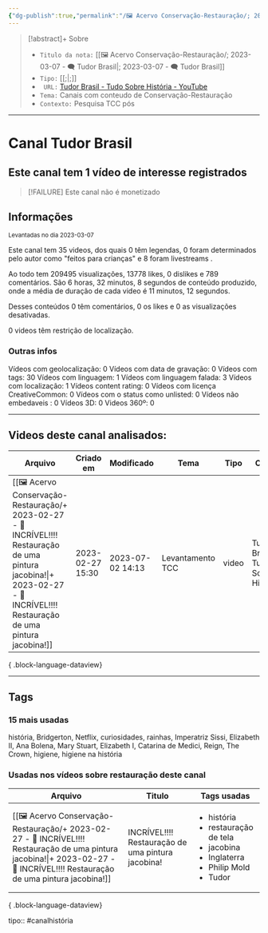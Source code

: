 ```yaml
---
{"dg-publish":true,"permalink":"/🖼️ Acervo Conservação-Restauração/; 2023-03-07 - 🗨️ Tudor Brasil/","tags":["🖼️/🗨️"]}
---
```


>[!abstract]+ Sobre
>- `Titulo da nota:`  [[🖼️ Acervo Conservação-Restauração/; 2023-03-07 - 🗨️ Tudor Brasil\|; 2023-03-07 - 🗨️ Tudor Brasil]]
>- `Tipo:`  [[;\|;]]
>- ` URL:`  [Tudor Brasil - Tudo Sobre História - YouTube](http://www.youtube.com/@tudorbrasil)
>- `Tema:`  Canais com conteudo de Conservação-Restauração
>- ` Contexto: ` Pesquisa TCC pós
***

# Canal Tudor Brasil
## Este canal tem **1** vídeo de interesse registrados
>[!FAILURE] Este canal não é monetizado

## Informações
<small> Levantadas no dia 2023-03-07 </small>


Este canal tem 35 videos, dos quais 0 têm legendas, 0 foram determinados pelo autor como "feitos para crianças" e 8 foram livestreams .

Ao todo tem 209495 visualizações, 13778 likes, 0 dislikes e 789 comentários.
São 6 horas, 32 minutos, 8 segundos de conteúdo produzido, onde a média de duração de cada video é 11 minutos, 12 segundos.

Desses conteúdos 0 têm comentários, 0 os likes e 0 as visualizações desativadas.

0 videos têm restrição de localização.

### Outras infos

Vídeos com geolocalização: 0
Vídeos com data de gravação: 0
Vídeos com tags: 30
Vídeos com linguagem: 1
Vídeos com linguagem falada: 3
Vídeos com localização: 1
Vídeos content rating: 0
Vídeos com licença CreativeCommon: 0
Vídeos com o status como unlisted: 0
Vídeos não embedaveis : 0
Vídeos 3D: 0
Videos 360º: 0

***
## Videos deste canal analisados:
| Arquivo                                                                                                                                                                                    | Criado em        | Modificado       | Tema             | Tipo  | Canal                              |
| ------------------------------------------------------------------------------------------------------------------------------------------------------------------------------------------ | ---------------- | ---------------- | ---------------- | ----- | ---------------------------------- |
| [[🖼️ Acervo Conservação-Restauração/+ 2023-02-27   -  🎥️ INCRÍVEL!!!! Restauração de uma pintura jacobina!\|+ 2023-02-27   -  🎥️ INCRÍVEL!!!! Restauração de uma pintura jacobina!]] | 2023-02-27 15:30 | 2023-07-02 14:13 | Levantamento TCC | video | Tudor Brasil - Tudo Sobre História |

{ .block-language-dataview}
***

## Tags
### 15 mais usadas

história, Bridgerton, Netflix, curiosidades, rainhas, Imperatriz Sissi, Elizabeth II, Ana Bolena, Mary Stuart, Elizabeth I, Catarina de Medici, Reign, The Crown, higiene, higiene na história

### Usadas nos vídeos sobre restauração deste canal
| Arquivo                                                                                                                                                                                    | Titulo                                            | Tags usadas                                                                                                                  |
| ------------------------------------------------------------------------------------------------------------------------------------------------------------------------------------------ | ------------------------------------------------- | ---------------------------------------------------------------------------------------------------------------------------- |
| [[🖼️ Acervo Conservação-Restauração/+ 2023-02-27   -  🎥️ INCRÍVEL!!!! Restauração de uma pintura jacobina!\|+ 2023-02-27   -  🎥️ INCRÍVEL!!!! Restauração de uma pintura jacobina!]] | INCRÍVEL!!!! Restauração de uma pintura jacobina! | <ul><li>história</li><li>restauração de tela</li><li>jacobina</li><li>Inglaterra</li><li>Philip Mold</li><li>Tudor</li></ul> |

{ .block-language-dataview}



tipo:: #canalhistória